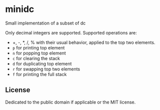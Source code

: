 # minidc
Small implementation of a subset of dc 

Only decimal integers are supported. Supported operations are:

-  +, -, *, /, % with their usual behavior, applied to the top two elements.
-  `p` for printing top element
-  `n` for popping top element
-  `c` for clearing the stack
-  `d` for duplicating top element
-  `r` for swapping top two elements
-  `f` for printing the full stack


## License
Dedicated to the public domain if applicable or the MIT license. 
